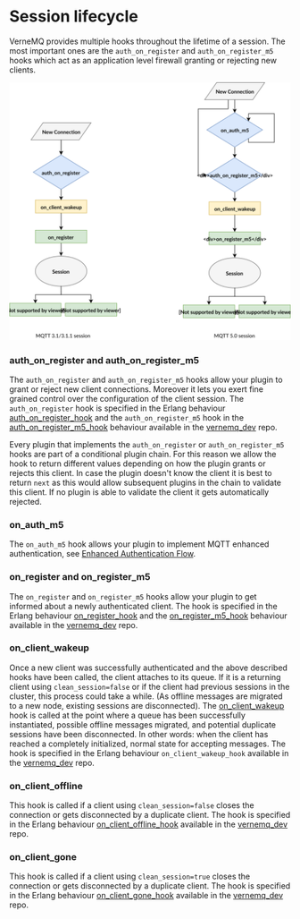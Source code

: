 # Session lifecycle

VerneMQ provides multiple hooks throughout the lifetime of a session. The most
important ones are the `auth_on_register` and `auth_on_register_m5` hooks which
act as an application level firewall granting or rejecting new clients.

![](../.gitbook/assets/session_lifecycle.svg)


### auth\_on\_register and auth\_on\_register\_m5

The `auth_on_register` and `auth_on_register_m5` hooks allow your plugin to
grant or reject new client connections. Moreover it lets you exert fine grained
control over the configuration of the client session. The `auth_on_register`
hook is specified in the Erlang behaviour
[auth_on_register_hook](https://github.com/vernemq/vernemq_dev/blob/master/src/auth_on_register_hook.erl)
and the `auth_on_register_m5` hook in the
[auth_on_register_m5_hook](https://github.com/vernemq/vernemq_dev/blob/master/src/auth_on_register_m5_hook.erl)
behaviour available in the [vernemq_dev](https://github.com/vernemq/vernemq_dev)
repo.

Every plugin that implements the `auth_on_register` or `auth_on_register_m5`
hooks are part of a conditional plugin chain. For this reason we allow the hook
to return different values depending on how the plugin grants or rejects this
client. In case the plugin doesn't know the client it is best to return `next`
as this would allow subsequent plugins in the chain to validate this client. If
no plugin is able to validate the client it gets automatically rejected.

### on_auth_m5

The `on_auth_m5` hook allows your plugin to implement MQTT enhanced
authentication, see [Enhanced Authentication Flow](./enhancedauthflow.md).

### on\_register and on\_register\_m5

The `on_register` and `on_register_m5` hooks allow your plugin to get informed
about a newly authenticated client. The hook is specified in the Erlang
behaviour
[on_register_hook](https://github.com/vernemq/vernemq_dev/blob/master/src/on_register_hook.erl)
and the
[on_register_m5_hook](https://github.com/vernemq/vernemq_dev/blob/master/src/on_register_m5_hook.erl)
behaviour available in the [vernemq_dev](https://github.com/vernemq/vernemq_dev)
repo.

### on\_client\_wakeup

Once a new client was successfully authenticated and the above described hooks
have been called, the client attaches to its queue. If it is a returning client
using `clean_session=false` or if the client had previous sessions in the
cluster, this process could take a while. \(As offline messages are migrated to
a new node, existing sessions are disconnected\). The
[on_client_wakeup](https://github.com/vernemq/vernemq_dev/blob/master/src/on_client_wakeup_hook.erl)
hook is called at the point where a queue has been successfully instantiated,
possible offline messages migrated, and potential duplicate sessions have been
disconnected. In other words: when the client has reached a completely
initialized, normal state for accepting messages. The hook is specified in the
Erlang behaviour `on_client_wakeup_hook` available in the
[vernemq_dev](https://github.com/vernemq/vernemq_dev) repo.

### on\_client\_offline

This hook is called if a client using `clean_session=false` closes the
connection or gets disconnected by a duplicate client. The hook is specified in
the Erlang behaviour
[on_client_offline_hook](https://github.com/vernemq/vernemq_dev/blob/master/src/on_client_offline_hook.erl)
available in the [vernemq_dev](https://github.com/vernemq/vernemq_dev) repo.

### on\_client\_gone

This hook is called if a client using `clean_session=true` closes the connection
or gets disconnected by a duplicate client. The hook is specified in the Erlang
behaviour
[on_client_gone_hook](https://github.com/vernemq/vernemq_dev/blob/master/src/on_client_gone_hook.erl)
available in the [vernemq_dev](https://github.com/vernemq/vernemq_dev) repo.

